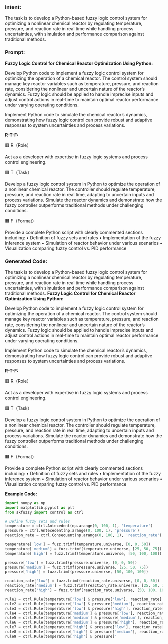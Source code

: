 ### Intent:
The task is to develop a Python-based fuzzy logic control system for optimizing a nonlinear chemical reactor by regulating temperature, pressure, and reaction rate in real time while handling process uncertainties, with simulation and performance comparison against traditional methods.

### Prompt:
**Fuzzy Logic Control for Chemical Reactor Optimization Using Python:**

Develop Python code to implement a fuzzy logic control system for optimizing the operation of a chemical reactor. The control system should manage key reactor variables such as temperature, pressure, and reaction rate, considering the nonlinear and uncertain nature of the reactor’s dynamics. Fuzzy logic should be applied to handle imprecise inputs and adjust control actions in real-time to maintain optimal reactor performance under varying operating conditions.

Implement Python code to simulate the chemical reactor’s dynamics, demonstrating how fuzzy logic control can provide robust and adaptive responses to system uncertainties and process variations.

**R-T-F:**

🟥 R（Role）

Act as a developer with expertise in fuzzy logic systems and process control engineering.

🟩 T（Task）

Develop a fuzzy logic control system in Python to optimize the operation of a nonlinear chemical reactor. The controller should regulate temperature, pressure, and reaction rate in real time, adapting to uncertain inputs and process variations. Simulate the reactor dynamics and demonstrate how the fuzzy controller outperforms traditional methods under challenging conditions.

🟧 F（Format）

Provide a complete Python script with clearly commented sections including:
	•	Definition of fuzzy sets and rules
	•	Implementation of the fuzzy inference system
	•	Simulation of reactor behavior under various scenarios
	•	Visualization comparing fuzzy control vs. PID performance

### Generated Code:
The task is to develop a Python-based fuzzy logic control system for optimizing a nonlinear chemical reactor by regulating temperature, pressure, and reaction rate in real time while handling process uncertainties, with simulation and performance comparison against traditional methods.
**Fuzzy Logic Control for Chemical Reactor Optimization Using Python:**

Develop Python code to implement a fuzzy logic control system for optimizing the operation of a chemical reactor. The control system should manage key reactor variables such as temperature, pressure, and reaction rate, considering the nonlinear and uncertain nature of the reactor’s dynamics. Fuzzy logic should be applied to handle imprecise inputs and adjust control actions in real-time to maintain optimal reactor performance under varying operating conditions.

Implement Python code to simulate the chemical reactor’s dynamics, demonstrating how fuzzy logic control can provide robust and adaptive responses to system uncertainties and process variations.

**R-T-F:**

🟥 R（Role）

Act as a developer with expertise in fuzzy logic systems and process control engineering.

🟩 T（Task）

Develop a fuzzy logic control system in Python to optimize the operation of a nonlinear chemical reactor. The controller should regulate temperature, pressure, and reaction rate in real time, adapting to uncertain inputs and process variations. Simulate the reactor dynamics and demonstrate how the fuzzy controller outperforms traditional methods under challenging conditions.

🟧 F（Format）

Provide a complete Python script with clearly commented sections including:
	•	Definition of fuzzy sets and rules
	•	Implementation of the fuzzy inference system
	•	Simulation of reactor behavior under various scenarios
	•	Visualization comparing fuzzy control vs. PID performance

**Example Code:**

```python
import numpy as np
import matplotlib.pyplot as plt
from skfuzzy import control as ctrl

# Define fuzzy sets and rules
temperature = ctrl.Antecedent(np.arange(0, 100, 1), 'temperature')
pressure = ctrl.Antecedent(np.arange(0, 100, 1), 'pressure')
reaction_rate = ctrl.Consequent(np.arange(0, 100, 1), 'reaction_rate')

temperature['low'] = fuzz.trimf(temperature.universe, [0, 0, 50])
temperature['medium'] = fuzz.trimf(temperature.universe, [25, 50, 75])
temperature['high'] = fuzz.trimf(temperature.universe, [50, 100, 100])

pressure['low'] = fuzz.trimf(pressure.universe, [0, 0, 50])
pressure['medium'] = fuzz.trimf(pressure.universe, [25, 50, 75])
pressure['high'] = fuzz.trimf(pressure.universe, [50, 100, 100])

reaction_rate['low'] = fuzz.trimf(reaction_rate.universe, [0, 0, 50])
reaction_rate['medium'] = fuzz.trimf(reaction_rate.universe, [25, 50, 75])
reaction_rate['high'] = fuzz.trimf(reaction_rate.universe, [50, 100, 100])

rule1 = ctrl.Rule(temperature['low'] & pressure['low'], reaction_rate['low'])
rule2 = ctrl.Rule(temperature['low'] & pressure['medium'], reaction_rate['medium'])
rule3 = ctrl.Rule(temperature['low'] & pressure['high'], reaction_rate['high'])
rule4 = ctrl.Rule(temperature['medium'] & pressure['low'], reaction_rate['medium'])
rule5 = ctrl.Rule(temperature['medium'] & pressure['medium'], reaction_rate['medium'])
rule6 = ctrl.Rule(temperature['medium'] & pressure['high'], reaction_rate['high'])
rule7 = ctrl.Rule(temperature['high'] & pressure['low'], reaction_rate['high'])
rule8 = ctrl.Rule(temperature['high'] & pressure['medium'], reaction_rate['high'])
rule9 = ctrl.Rule(temperature['high'] & pressure['
